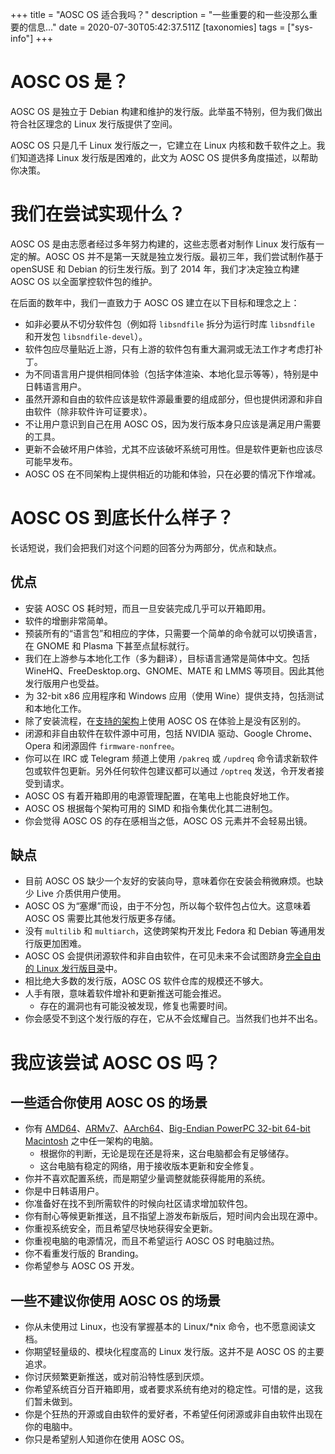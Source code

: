 +++
title = "AOSC OS 适合我吗？"
description = "一些重要的和一些没那么重要的信息..."
date = 2020-07-30T05:42:37.511Z
[taxonomies]
tags = ["sys-info"]
+++

# AOSC OS 是？

AOSC OS 是独立于 Debian 构建和维护的发行版。此举虽不特别，但为我们做出符合社区理念的 Linux 发行版提供了空间。

AOSC OS 只是几千 Linux 发行版之一，它建立在 Linux 内核和数千软件之上。我们知道选择 Linux 发行版是困难的，此文为 AOSC OS 提供多角度描述，以帮助你决策。

# 我们在尝试实现什么？

AOSC OS 是由志愿者经过多年努力构建的，这些志愿者对制作 Linux 发行版有一定的解。AOSC OS 并不是第一天就是独立发行版。最初三年，我们尝试制作基于 openSUSE 和 Debian 的衍生发行版。到了 2014 年，我们才决定独立构建 AOSC OS 以全面掌控软件包的维护。 

在后面的数年中，我们一直致力于 AOSC OS 建立在以下目标和理念之上：

- 如非必要从不切分软件包（例如将 `libsndfile` 拆分为运行时库 `libsndfile` 和开发包 `libsndfile-devel`）。
- 软件包应尽量贴近上游，只有上游的软件包有重大漏洞或无法工作才考虑打补丁。
- 为不同语言用户提供相同体验（包括字体渲染、本地化显示等等），特别是中日韩语言用户。
- 虽然开源和自由的软件应该是软件源最重要的组成部分，但也提供闭源和非自由软件（除非软件许可证要求）。
- 不让用户意识到自己在用 AOSC OS，因为发行版本身只应该是满足用户需要的工具。
- 更新不会破坏用户体验，尤其不应该破坏系统可用性。但是软件更新也应该尽可能早发布。
- AOSC OS 在不同架构上提供相近的功能和体验，只在必要的情况下作增减。

# AOSC OS 到底长什么样子？

长话短说，我们会把我们对这个问题的回答分为两部分，优点和缺点。

## 优点

- 安装 AOSC OS 耗时短，而且一旦安装完成几乎可以开箱即用。
- 软件的增删非常简单。
- 预装所有的“语言包”和相应的字体，只需要一个简单的命令就可以切换语言，在 GNOME 和 Plasma 下甚至点鼠标就行。
- 我们在上游参与本地化工作（多为翻译），目标语言通常是简体中文。包括 WineHQ、FreeDesktop.org、GNOME、MATE 和 LMMS 等项目。因此其他发行版用户也受益。
- 为 32-bit x86 应用程序和 Windows 应用（使用 Wine）提供支持，包括测试和本地化工作。
- 除了安装流程，在[支持的架构](@/aosc-os/information/arch-specs.md)上使用 AOSC OS 在体验上是没有区别的。
- 闭源和非自由软件在软件源中可用，包括 NVIDIA 驱动、Google Chrome、Opera 和闭源固件 `firmware-nonfree`。
- 你可以在 IRC 或 Telegram 频道上使用 `/pakreq` 或 `/updreq` 命令请求新软件包或软件包更新。另外任何软件包建议都可以通过 `/optreq` 发送，令开发者接受到请求。
- AOSC OS 有着开箱即用的电源管理配置，在笔电上也能良好地工作。
- AOSC OS 根据每个架构可用的 SIMD 和指令集优化其二进制包。
- 你会觉得 AOSC OS 的存在感相当之低，AOSC OS 元素并不会轻易出镜。

## 缺点

- 目前 AOSC OS 缺少一个友好的安装向导，意味着你在安装会稍微麻烦。也缺少 Live 介质供用户使用。
- AOSC OS 为“塞爆”而设，由于不分包，所以每个软件包占位大。这意味着 AOSC OS 需要比其他发行版更多存储。
- 没有 `multilib` 和 `multiarch`，这使跨架构开发比 Fedora 和 Debian 等通用发行版更加困难。
- AOSC OS 会提供闭源软件和非自由软件，在可见未来不会试图跻身[完全自由的 Linux 发行版目录](https://www.gnu.org/distros/free-distros.en.html)中。
- 相比绝大多数的发行版，AOSC OS 软件仓库的规模还不够大。
- 人手有限，意味着软件增补和更新推送可能会推迟。
  - 存在的漏洞也有可能没被发现，修复也需要时间。
- 你会感受不到这个发行版的存在，它从不会炫耀自己。当然我们也并不出名。

# 我应该尝试 AOSC OS 吗？

## 一些适合你使用 AOSC OS 的场景

- 你有 [AMD64](@/aosc-os/installation/sysreq/amd64-notes-sysreq.md)、[ARMv7](@/aosc-os/installation/sysreq/arm-notes-sysreq.md)、[AArch64](@/aosc-os/installation/sysreq/arm-notes-sysreq.md)、[Big-Endian PowerPC 32-bit 64-bit Macintosh](@/aosc-os/installation/sysreq/powermac-notes-sysreq.md) 之中任一架构的电脑。
  - 根据你的判断，无论是现在还是将来，这台电脑都会有足够储存。
  - 这台电脑有稳定的网络，用于接收版本更新和安全修复。
- 你并不喜欢配置系统，而是期望少量调整就能获得能用的系统。
- 你是中日韩语用户。
- 你准备好在找不到所需软件的时候向社区请求增加软件包。
- 你有耐心等候更新推送，且不指望上游发布新版后，短时间内会出现在源中。
- 你重视系统安全，而且希望尽快地获得安全更新。
- 你重视电脑的电源情况，而且不希望运行 AOSC OS 时电脑过热。
- 你不看重发行版的 Branding。
- 你希望参与 AOSC OS 开发。

## 一些不建议你使用 AOSC OS 的场景

- 你从未使用过 Linux，也没有掌握基本的 Linux/\*nix 命令，也不愿意阅读文档。
- 你期望轻量级的、模块化程度高的 Linux 发行版。这并不是 AOSC OS 的主要追求。
- 你讨厌频繁更新推送，或对前沿特性感到厌烦。
- 你希望系统百分百开箱即用，或者要求系统有绝对的稳定性。可惜的是，这我们暂未做到。
- 你是个狂热的开源或自由软件的爱好者，不希望任何闭源或非自由软件出现在你的电脑中。
- 你只是希望别人知道你在使用 AOSC OS。
